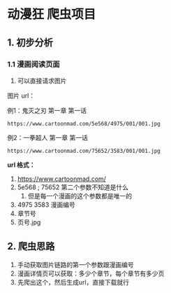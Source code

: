 # 动漫狂 爬虫项目

## 1. 初步分析

### 1.1 漫画阅读页面

1. 可以直接请求图片

图片 url：

例1：鬼灭之刃 第一章 第一话

`https://www.cartoonmad.com/5e568/4975/001/001.jpg`

例2：一拳超人 第一章 第一话

`https://www.cartoonmad.com/75652/3583/001/001.jpg`

**url 格式：**

1. https://www.cartoonmad.com/
2. 5e568 ; 75652 第二个参数不知道是什么
    1. 但是每一个漫画的这个参数都是唯一的
3. 4975 3583 漫画编号
4. 章节号
5. 页号.jpg

 

## 2. 爬虫思路

1. 手动获取图片链路的第一个参数跟漫画编号
2. 漫画详情页可以获取：多少个章节，每个章节有多少页
3. 先爬出这个，然后生成url，直接下载就行

